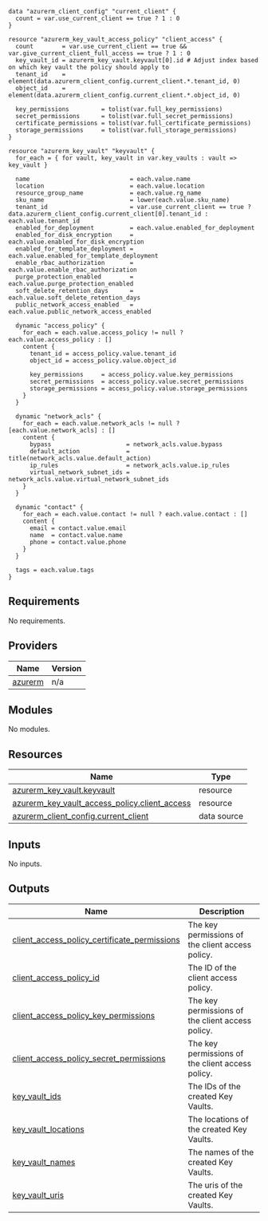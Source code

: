 
```hcl
data "azurerm_client_config" "current_client" {
  count = var.use_current_client == true ? 1 : 0
}

resource "azurerm_key_vault_access_policy" "client_access" {
  count        = var.use_current_client == true && var.give_current_client_full_access == true ? 1 : 0
  key_vault_id = azurerm_key_vault.keyvault[0].id # Adjust index based on which key vault the policy should apply to
  tenant_id    = element(data.azurerm_client_config.current_client.*.tenant_id, 0)
  object_id    = element(data.azurerm_client_config.current_client.*.object_id, 0)

  key_permissions         = tolist(var.full_key_permissions)
  secret_permissions      = tolist(var.full_secret_permissions)
  certificate_permissions = tolist(var.full_certificate_permissions)
  storage_permissions     = tolist(var.full_storage_permissions)
}

resource "azurerm_key_vault" "keyvault" {
  for_each = { for vault, key_vault in var.key_vaults : vault => key_vault }

  name                            = each.value.name
  location                        = each.value.location
  resource_group_name             = each.value.rg_name
  sku_name                        = lower(each.value.sku_name)
  tenant_id                       = var.use_current_client == true ? data.azurerm_client_config.current_client[0].tenant_id : each.value.tenant_id
  enabled_for_deployment          = each.value.enabled_for_deployment
  enabled_for_disk_encryption     = each.value.enabled_for_disk_encryption
  enabled_for_template_deployment = each.value.enabled_for_template_deployment
  enable_rbac_authorization       = each.value.enable_rbac_authorization
  purge_protection_enabled        = each.value.purge_protection_enabled
  soft_delete_retention_days      = each.value.soft_delete_retention_days
  public_network_access_enabled   = each.value.public_network_access_enabled

  dynamic "access_policy" {
    for_each = each.value.access_policy != null ? each.value.access_policy : []
    content {
      tenant_id = access_policy.value.tenant_id
      object_id = access_policy.value.object_id

      key_permissions     = access_policy.value.key_permissions
      secret_permissions  = access_policy.value.secret_permissions
      storage_permissions = access_policy.value.storage_permissions
    }
  }

  dynamic "network_acls" {
    for_each = each.value.network_acls != null ? [each.value.network_acls] : []
    content {
      bypass                     = network_acls.value.bypass
      default_action             = title(network_acls.value.default_action)
      ip_rules                   = network_acls.value.ip_rules
      virtual_network_subnet_ids = network_acls.value.virtual_network_subnet_ids
    }
  }

  dynamic "contact" {
    for_each = each.value.contact != null ? each.value.contact : []
    content {
      email = contact.value.email
      name  = contact.value.name
      phone = contact.value.phone
    }
  }

  tags = each.value.tags
}
```
## Requirements

No requirements.

## Providers

| Name | Version |
|------|---------|
| <a name="provider_azurerm"></a> [azurerm](#provider\_azurerm) | n/a |

## Modules

No modules.

## Resources

| Name | Type |
|------|------|
| [azurerm_key_vault.keyvault](https://registry.terraform.io/providers/hashicorp/azurerm/latest/docs/resources/key_vault) | resource |
| [azurerm_key_vault_access_policy.client_access](https://registry.terraform.io/providers/hashicorp/azurerm/latest/docs/resources/key_vault_access_policy) | resource |
| [azurerm_client_config.current_client](https://registry.terraform.io/providers/hashicorp/azurerm/latest/docs/data-sources/client_config) | data source |

## Inputs

No inputs.

## Outputs

| Name | Description |
|------|-------------|
| <a name="output_client_access_policy_certificate_permissions"></a> [client\_access\_policy\_certificate\_permissions](#output\_client\_access\_policy\_certificate\_permissions) | The key permissions of the client access policy. |
| <a name="output_client_access_policy_id"></a> [client\_access\_policy\_id](#output\_client\_access\_policy\_id) | The ID of the client access policy. |
| <a name="output_client_access_policy_key_permissions"></a> [client\_access\_policy\_key\_permissions](#output\_client\_access\_policy\_key\_permissions) | The key permissions of the client access policy. |
| <a name="output_client_access_policy_secret_permissions"></a> [client\_access\_policy\_secret\_permissions](#output\_client\_access\_policy\_secret\_permissions) | The key permissions of the client access policy. |
| <a name="output_key_vault_ids"></a> [key\_vault\_ids](#output\_key\_vault\_ids) | The IDs of the created Key Vaults. |
| <a name="output_key_vault_locations"></a> [key\_vault\_locations](#output\_key\_vault\_locations) | The locations of the created Key Vaults. |
| <a name="output_key_vault_names"></a> [key\_vault\_names](#output\_key\_vault\_names) | The names of the created Key Vaults. |
| <a name="output_key_vault_uris"></a> [key\_vault\_uris](#output\_key\_vault\_uris) | The uris of the created Key Vaults. |

